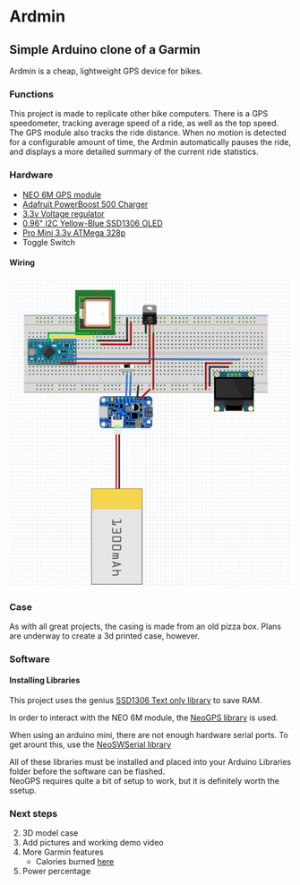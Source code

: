 # Ardmin
## Simple Arduino clone of a Garmin

Ardmin is a cheap, lightweight GPS device for bikes.  

### Functions

This project is made to replicate other bike computers. There is a GPS speedometer, tracking average speed of a ride, as well as the top speed. The GPS module also tracks the ride distance. When no motion is detected for a configurable amount of time, the Ardmin automatically pauses the ride, and displays a more detailed summary of the current ride statistics. 

### Hardware
* [NEO 6M GPS module](https://www.aliexpress.com/item/32833328722.html?spm=a2g0o.productlist.0.0.2156112brY3Cf2&algo_pvid=583b0c28-8f0a-4b80-8d64-28abf9a8e9f3&algo_expid=583b0c28-8f0a-4b80-8d64-28abf9a8e9f3-20&btsid=0ab6fb8315891706405772271e26d4&ws_ab_test=searchweb0_0,searchweb201602_,searchweb201603_)
* [Adafruit PowerBoost 500 Charger](https://www.adafruit.com/product/1944)
* [3.3v Voltage regulator](https://www.aliexpress.com/item/32732025305.html?spm=a2g0s.9042311.0.0.27424c4d2JLv11)
* [0.96" I2C Yellow-Blue SSD1306 OLED](https://www.aliexpress.com/item/32828425736.html?spm=a2g0s.9042311.0.0.27424c4d2JLv11)
* [Pro Mini 3.3v ATMega 328p](https://www.aliexpress.com/item/32821902128.html?spm=a2g0s.9042311.0.0.30594c4df8xZIr)
* Toggle Switch
#### Wiring
![Wiring Diagram](https://github.com/Watt3r/Ardmin/raw/master/images/Wiring.fzz.png "Wiring.fzz")
### Case
As with all great projects, the casing is made from an old pizza box. Plans are underway to create a 3d printed case, however.
### Software
#### Installing Libraries
This project uses the genius [SSD1306 Text only library](https://github.com/greiman/SSD1306Ascii) to save RAM. 

In order to interact with the NEO 6M module, the [NeoGPS library](https://github.com/SlashDevin/NeoGPS) is used.  

When using an arduino mini, there are not enough hardware serial ports. To get arount this, use the [NeoSWSerial library](https://github.com/SlashDevin/NeoSWSerial)

All of these libraries must be installed and placed into your Arduino Libraries folder before the software can be flashed.  
NeoGPS requires quite a bit of setup to work, but it is definitely worth the ssetup.  
### Next steps
2. 3D model case
3. Add pictures and working demo video
5. More Garmin features
    * Calories burned [here](https://keisan.casio.com/exec/system/1350958587)
8. Power percentage

